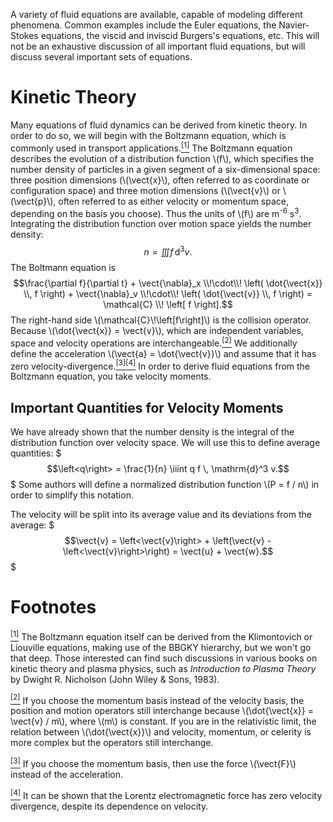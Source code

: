 A variety of fluid equations are available, capable of modeling different phenomena.  Common examples include the Euler equations, the Navier-Stokes equations, the viscid and inviscid Burgers's equations, etc.  This will not be an exhaustive discussion of all important fluid equations, but will discuss several important sets of equations.

# Kinetic Theory #

Many equations of fluid dynamics can be derived from kinetic theory.  In order to do so, we will begin with the Boltzmann equation, which is commonly used in transport applications.<a name="footmark1"></a>[<sup>\[1\]</sup>](#footnote1)  The Boltzmann equation describes the evolution of a distribution function \\\(f\\\), which specifies the number density of particles in a given segment of a six-dimensional space: three position dimensions (\\\(\vect{x}\\\), often referred to as coordinate or configuration space) and three motion dimensions (\\\(\vect{v}\\\) or \\\(\vect{p}\\\), often referred to as either velocity or momentum space, depending on the basis you choose).  Thus the units of \\\(f\\\) are m<sup>-6</sup> s<sup>3</sup>.  Integrating the distribution function over motion space yields the number density:
$$n = \iiint f \, \mathrm{d}^3v.$$
The Boltmann equation is
$$\frac{\partial f}{\partial t} + \vect{\nabla}_x \\!\cdot\\! \left( \dot{\vect{x}} \\, f \right) + \vect{\nabla}_v \\!\cdot\\! \left( \dot{\vect{v}} \\, f \right) = \mathcal{C} \\! \left[ f \right].$$
The right-hand side \\\(\mathcal{C}\\!\left[f\right]\\\) is the collision operator.  Because \\\(\dot{\vect{x}} = \vect{v}\\\), which are independent variables, space and velocity operations are interchangeable.<a name="footmark2"></a>[<sup>\[2\]</sup>](#footnote2)  We additionally define the acceleration \\\(\vect{a} = \dot{\vect{v}}\\\) and assume that it has zero velocity-divergence.<a name="footmark3"></a>[<sup>\[3\]</sup>](#footnote3)<a name="footmark4"></a>[<sup>\[4\]</sup>](#footnote4)  In order to derive fluid equations from the Boltzmann equation, you take velocity moments.

## Important Quantities for Velocity Moments ##

We have already shown that the number density is the integral of the distribution function over velocity space.  We will use this to define average quantities:
$$$\left<q\right> = \frac{1}{n} \iiint q f \, \mathrm{d}^3 v.$$$
Some authors will define a normalized distribution function \\\(P = f / n\\\) in order to simplify this notation.

The velocity will be split into its average value and its deviations from the average:
$$$\vect{v} = \left<\vect{v}\right> + \left(\vect{v} - \left<\vect{v}\right>\right) = \vect{u} + \vect{w}.$$$

# Footnotes #

<a name="footnote1"></a>[<sup>\[1\]</sup>](#footmark1) The Boltzmann equation itself can be derived from the Klimontovich or Liouville equations, making use of the BBGKY hierarchy, but we won't go that deep.  Those interested can find such discussions in various books on kinetic theory and plasma physics, such as _Introduction to Plasma Theory_ by Dwight R. Nicholson (John Wiley & Sons, 1983).

<a name="footnote2"></a>[<sup>\[2\]</sup>](#footmark2) If you choose the momentum basis instead of the velocity basis, the position and motion operators still interchange because \\\(\dot{\vect{x}} = \vect{v} / m\\\), where \\\(m\\\) is constant.  If you are in the relativistic limit, the relation between \\\(\dot{\vect{x}}\\\) and velocity, momentum, or celerity is more complex but the operators still interchange.

<a name="footnote3"></a>[<sup>\[3\]</sup>](#footmark3) If you choose the momentum basis, then use the force \\\(\vect{F}\\\) instead of the acceleration.

<a name="footnote4"></a>[<sup>\[4\]</sup>](#footmark4) It can be shown that the Lorentz electromagnetic force has zero velocity divergence, despite its dependence on velocity.